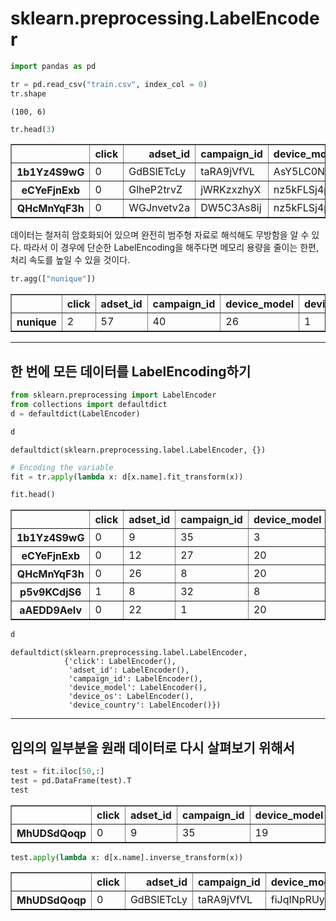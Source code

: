 
# sklearn.preprocessing.LabelEncoder


```python
import pandas as pd

tr = pd.read_csv("train.csv", index_col = 0)
tr.shape
```




    (100, 6)




```python
tr.head(3)
```




<div>
<table border="1" class="dataframe">
  <thead>
    <tr style="text-align: right;">
      <th></th>
      <th>click</th>
      <th>adset_id</th>
      <th>campaign_id</th>
      <th>device_model</th>
      <th>device_os</th>
      <th>device_country</th>
    </tr>
  </thead>
  <tbody>
    <tr>
      <th>1b1Yz4S9wG</th>
      <td>0</td>
      <td>GdBSlETcLy</td>
      <td>taRA9jVfVL</td>
      <td>AsY5LC0NLu</td>
      <td>TG14pLUXCY</td>
      <td>PCCn9Q1m20</td>
    </tr>
    <tr>
      <th>eCYeFjnExb</th>
      <td>0</td>
      <td>GlheP2trvZ</td>
      <td>jWRKzxzhyX</td>
      <td>nz5kFLSj4p</td>
      <td>TG14pLUXCY</td>
      <td>PCCn9Q1m20</td>
    </tr>
    <tr>
      <th>QHcMnYqF3h</th>
      <td>0</td>
      <td>WGJnvetv2a</td>
      <td>DW5C3As8ij</td>
      <td>nz5kFLSj4p</td>
      <td>TG14pLUXCY</td>
      <td>PCCn9Q1m20</td>
    </tr>
  </tbody>
</table>
</div>

데이터는 철저히 암호화되어 있으며 완전히 범주형 자료로 해석해도 무방함을 알 수 있다. 따라서 이 경우에 단순한 LabelEncoding을 해주다면 메모리 용량을 줄이는 한편, 처리 속도를 높일 수 있을 것이다.


```python
tr.agg(["nunique"])
```




<div>
<table border="1" class="dataframe">
  <thead>
    <tr style="text-align: right;">
      <th></th>
      <th>click</th>
      <th>adset_id</th>
      <th>campaign_id</th>
      <th>device_model</th>
      <th>device_os</th>
      <th>device_country</th>
    </tr>
  </thead>
  <tbody>
    <tr>
      <th>nunique</th>
      <td>2</td>
      <td>57</td>
      <td>40</td>
      <td>26</td>
      <td>1</td>
      <td>1</td>
    </tr>
  </tbody>
</table>
</div>



***

## 한 번에 모든 데이터를 LabelEncoding하기


```python
from sklearn.preprocessing import LabelEncoder
from collections import defaultdict
d = defaultdict(LabelEncoder)
```


```python
d
```




    defaultdict(sklearn.preprocessing.label.LabelEncoder, {})




```python
# Encoding the variable
fit = tr.apply(lambda x: d[x.name].fit_transform(x))
```


```python
fit.head()
```




<div>
<table border="1" class="dataframe">
  <thead>
    <tr style="text-align: right;">
      <th></th>
      <th>click</th>
      <th>adset_id</th>
      <th>campaign_id</th>
      <th>device_model</th>
      <th>device_os</th>
      <th>device_country</th>
    </tr>
  </thead>
  <tbody>
    <tr>
      <th>1b1Yz4S9wG</th>
      <td>0</td>
      <td>9</td>
      <td>35</td>
      <td>3</td>
      <td>0</td>
      <td>0</td>
    </tr>
    <tr>
      <th>eCYeFjnExb</th>
      <td>0</td>
      <td>12</td>
      <td>27</td>
      <td>20</td>
      <td>0</td>
      <td>0</td>
    </tr>
    <tr>
      <th>QHcMnYqF3h</th>
      <td>0</td>
      <td>26</td>
      <td>8</td>
      <td>20</td>
      <td>0</td>
      <td>0</td>
    </tr>
    <tr>
      <th>p5v9KCdjS6</th>
      <td>1</td>
      <td>8</td>
      <td>32</td>
      <td>8</td>
      <td>0</td>
      <td>0</td>
    </tr>
    <tr>
      <th>aAEDD9AeIv</th>
      <td>0</td>
      <td>22</td>
      <td>1</td>
      <td>20</td>
      <td>0</td>
      <td>0</td>
    </tr>
  </tbody>
</table>
</div>




```python
d
```




    defaultdict(sklearn.preprocessing.label.LabelEncoder,
                {'click': LabelEncoder(),
                 'adset_id': LabelEncoder(),
                 'campaign_id': LabelEncoder(),
                 'device_model': LabelEncoder(),
                 'device_os': LabelEncoder(),
                 'device_country': LabelEncoder()})



***

## 임의의 일부분을 원래 데이터로 다시 살펴보기 위해서


```python
test = fit.iloc[50,:]
test = pd.DataFrame(test).T
test
```




<div>
<table border="1" class="dataframe">
  <thead>
    <tr style="text-align: right;">
      <th></th>
      <th>click</th>
      <th>adset_id</th>
      <th>campaign_id</th>
      <th>device_model</th>
      <th>device_os</th>
      <th>device_country</th>
    </tr>
  </thead>
  <tbody>
    <tr>
      <th>MhUDSdQoqp</th>
      <td>0</td>
      <td>9</td>
      <td>35</td>
      <td>19</td>
      <td>0</td>
      <td>0</td>
    </tr>
  </tbody>
</table>
</div>




```python
test.apply(lambda x: d[x.name].inverse_transform(x))
```




<div>
<table border="1" class="dataframe">
  <thead>
    <tr style="text-align: right;">
      <th></th>
      <th>click</th>
      <th>adset_id</th>
      <th>campaign_id</th>
      <th>device_model</th>
      <th>device_os</th>
      <th>device_country</th>
    </tr>
  </thead>
  <tbody>
    <tr>
      <th>MhUDSdQoqp</th>
      <td>0</td>
      <td>GdBSlETcLy</td>
      <td>taRA9jVfVL</td>
      <td>fiJqINpRUy</td>
      <td>TG14pLUXCY</td>
      <td>PCCn9Q1m20</td>
    </tr>
  </tbody>
</table>
</div>


